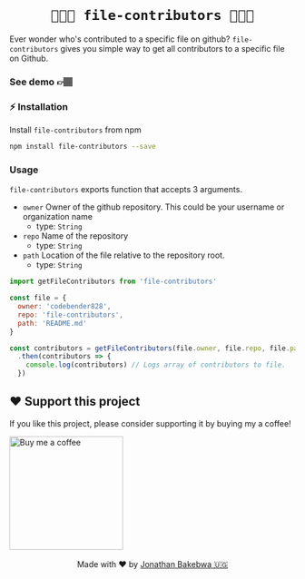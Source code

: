 
<br />
<h1 align="center"><code>👩🏽‍💻 file-contributors 👨🏻‍💻</code></h1>

Ever wonder who's contributed to a specific file on github? `file-contributors` gives you simple way to get all contributors to a specific file on Github.

<h3>See demo 👉🏽 </h3>

### ⚡️ Installation
Install `file-contributors` from npm

```bash
npm install file-contributors --save
```
### Usage
`file-contributors` exports function that accepts 3 arguments.
- `owner` Owner of the github repository. This could be your username or organization name
  - type: `String`
- `repo` Name of the repository
  - type: `String`
- `path` Location of the file relative to the repository root.
  - type: `String`
```js
import getFileContributors from 'file-contributors'

const file = {
  owner: 'codebender828',
  repo: 'file-contributors',
  path: 'README.md'
}

const contributors = getFileContributors(file.owner, file.repo, file.path)
  .then(contributors => {
    console.log(contributors) // Logs array of contributors to file.
  })
```

## ❤️ Support this project
If you like this project, please consider supporting it by buying my a coffee!

<a target="_blank" href="https://www.buymeacoffee.com/dIlWof6x5">
  <img width="200px" src="https://res.cloudinary.com/xtellar/image/upload/v1584764609/jbakebwa.dev/sponsorships/buy-me-a-coffee.png" alt="Buy me a coffee">
</a>

<center>
  <br>
  Made with ❤️ by <a target="_blank" href="https://twitter.com/codebender828">Jonathan Bakebwa 🇺🇬</a>
</center>

